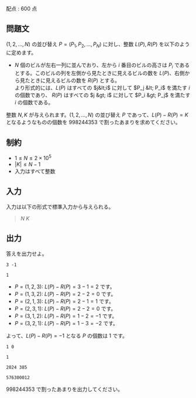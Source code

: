配点 : $600$ 点

## 問題文

$(1,2,\dots,N)$ の並び替え $P=(P_1,P_2,\dots,P_N)$ に対し、整数 $L(P),R(P)$ を以下のように定めます。

- $N$ 個のビルが左右一列に並んでおり、左から $i$ 番目のビルの高さは $P_i$ であるとする。このビルの列を左側から見たときに見えるビルの数を $L(P)$、右側から見たときに見えるビルの数を $R(P)$ とする。<br>より形式的には、$L(P)$ はすべての $j&lt;i$ に対して $P_j &lt; P_i$ を満たす $i$ の個数であり、 $R(P)$ はすべての $j &gt; i$ に対して $P_i &gt; P_j$ を満たす $i$ の個数である。

整数 $N,K$ が与えられます。$(1,2,\dots,N)$ の並び替え $P$ であって、$L(P)-R(P)=K$ となるようなものの個数を $998244353$ で割ったあまりを求めてください。

## 制約

- $1 \leq N \leq 2 \times 10^5$
- $|K| \leq N-1$
- 入力はすべて整数

## 入力

入力は以下の形式で標準入力から与えられる。

> $N$ $K$

## 出力

答えを出力せよ。

```input1
3 -1
```

```output1
1
```

- $P=(1,2,3)$: $L(P)-R(P)=3-1=2$ です。
- $P=(1,3,2)$: $L(P)-R(P)=2-2=0$ です。
- $P=(2,1,3)$: $L(P)-R(P)=2-1=1$ です。
- $P=(2,3,1)$: $L(P)-R(P)=2-2=0$ です。
- $P=(3,1,2)$: $L(P)-R(P)=1-2=-1$ です。
- $P=(3,2,1)$: $L(P)-R(P)=1-3=-2$ です。

よって、$L(P)-R(P)=-1$ となる $P$ の個数は $1$ です。

```input2
1 0
```

```output2
1
```

```input3
2024 385
```

```output3
576300012
```

$998244353$ で割ったあまりを出力してください。